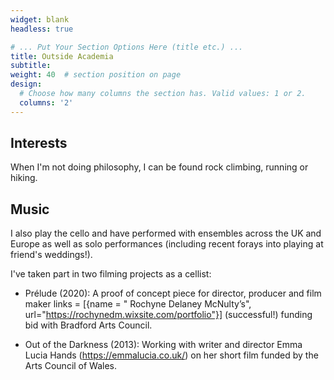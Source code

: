 ```yaml
---
widget: blank
headless: true

# ... Put Your Section Options Here (title etc.) ...
title: Outside Academia
subtitle:
weight: 40  # section position on page
design:
  # Choose how many columns the section has. Valid values: 1 or 2.
  columns: '2'
---
```


## Interests

When I'm not doing philosophy, I can be found rock climbing, running or hiking. 

## Music

I also play the cello and have performed with ensembles across the UK and Europe as well as solo performances (including recent forays into playing at friend's weddings!). 

I've taken part in two filming projects as a cellist: 

* Prélude (2020): A proof of concept piece for director, producer and film maker links = [{name = " Rochyne Delaney McNulty’s", url="https://rochynedm.wixsite.com/portfolio"}] (successful!) funding bid with Bradford Arts Council. 

* Out of the Darkness (2013): Working with writer and director Emma Lucia Hands (https://emmalucia.co.uk/) on her short film funded by the Arts Council of Wales. 
